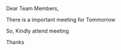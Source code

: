 Dear Team Members,

There is a important meeting for Tommorrow

So, Kindly attend meeting 

Thanks 
